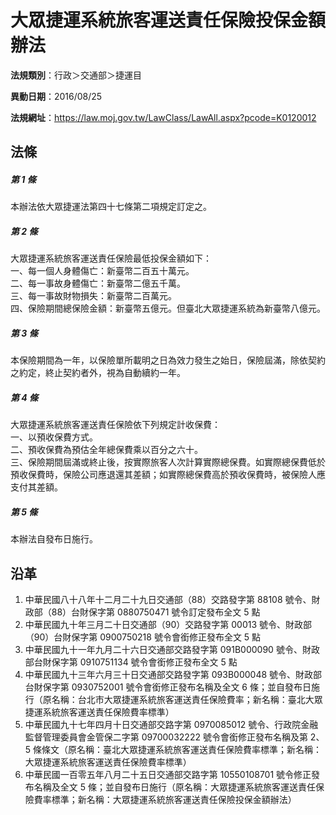 # 大眾捷運系統旅客運送責任保險投保金額辦法

**法規類別**：行政＞交通部＞捷運目

**異動日期**：2016/08/25  

**法規網址**：https://law.moj.gov.tw/LawClass/LawAll.aspx?pcode=K0120012





## 法條
##### 第 1 條
本辦法依大眾捷運法第四十七條第二項規定訂定之。

##### 第 2 條
大眾捷運系統旅客運送責任保險最低投保金額如下：  
一、每一個人身體傷亡：新臺幣二百五十萬元。  
二、每一事故身體傷亡：新臺幣二億五千萬。  
三、每一事故財物損失：新臺幣二百萬元。  
四、保險期間總保險金額：新臺幣五億元。但臺北大眾捷運系統為新臺幣八億元。

##### 第 3 條
本保險期間為一年，以保險單所載明之日為效力發生之始日，保險屆滿，除依契約之約定，終止契約者外，視為自動續約一年。

##### 第 4 條
大眾捷運系統旅客運送責任保險依下列規定計收保費：  
一、以預收保費方式。  
二、預收保費為預估全年總保費乘以百分之六十。  
三、保險期間屆滿或終止後，按實際旅客人次計算實際總保費。如實際總保費低於預收保費時，保險公司應退還其差額；如實際總保費高於預收保費時，被保險人應支付其差額。

##### 第 5 條
本辦法自發布日施行。

## 沿革
1. 中華民國八十八年十二月二十九日交通部（88）交路發字第 88108  號令、財政部（88）台財保字第 0880750471 號令訂定發布全文 5  點
1. 中華民國九十年三月二十日交通部（90）交路發字第 00013  號令、財政部（90）台財保字第 0900750218 號令會銜修正發布全文 5  點
1. 中華民國九十一年九月二十六日交通部交路發字第 091B000090 號令、財政部台財保字第 0910751134 號令會銜修正發布全文 5  點
1. 中華民國九十三年六月三十日交通部交路發字第 093B000048 號令、財政部台財保字第 0930752001 號令會銜修正發布名稱及全文 6  條；並自發布日施行（原名稱：台北市大眾捷運系統旅客運送責任保險費率；新名稱：臺北大眾捷運系統旅客運送責任保險費率標準）
1. 中華民國九十七年四月十日交通部交路字第 0970085012 號令、行政院金融監督管理委員會金管保二字第 09700032222  號令會銜修正發布名稱及第 2、5 條條文（原名稱：臺北大眾捷運系統旅客運送責任保險費率標準；新名稱：大眾捷運系統旅客運送責任保險費率標準）
1. 中華民國一百零五年八月二十五日交通部交路字第 10550108701  號令修正發布名稱及全文 5  條；並自發布日施行（原名稱：大眾捷運系統旅客運送責任保險費率標準；新名稱：大眾捷運系統旅客運送責任保險投保金額辦法）
